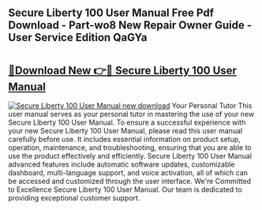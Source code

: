 ## Secure Liberty 100 User Manual Free Pdf Download - Part-wo8 New Repair Owner Guide - User Service Edition QaGYa

# <h2><a href="http://cf13426.oget.top/?id=Secure+Liberty+100+User+Manual">🔗Download New 👉🔴 Secure Liberty 100 User Manual</a></h2>

[![Secure Liberty 100 User Manual new download](https://i.imgur.com/5g1atiW.png)](http://cf13426.oget.top/?id=Secure+Liberty+100+User+Manual)
Your Personal Tutor This user manual serves as your personal tutor in mastering the use of your new Secure Liberty 100 User Manual. To ensure a successful experience with your new Secure Liberty 100 User Manual, please read this user manual carefully before use. It includes essential information on product setup, operation, maintenance, and troubleshooting, ensuring that you are able to use the product effectively and efficiently. Secure Liberty 100 User Manual advanced features include automatic software updates, customizable dashboard, multi-language support, and voice activation, all of which can be accessed and customized through the user interface. We're Committed to Excellence Secure Liberty 100 User Manual. Our team is dedicated to providing exceptional customer support.
